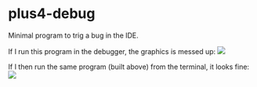 # plus4-debug
Minimal program to trig a bug in the IDE.

If I run this program in the debugger, the graphics is messed up:
<img src="https://raw.githubusercontent.com/perweij/plus4-debug/main/screenshots/when_ran_from_ide.png.png?sanitize=true&raw=true" />

If I then run the same program (built above) from the terminal, it looks fine: 
<img src="https://raw.githubusercontent.com/perweij/plus4-debug/main/screenshots/when_ran_from_terminal.png.png?sanitize=true&raw=true" />
